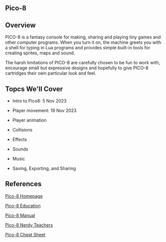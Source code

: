 ## Pico-8

## Overview

PICO-8 is a fantasy console for making, sharing and playing tiny games and other computer programs. When you turn it on, the machine greets you with a shell for typing in Lua programs and provides simple built-in tools for creating sprites, maps and sound.

The harsh limitations of PICO-8 are carefully chosen to be fun to work with, encourage small but expressive designs and hopefully to give PICO-8 cartridges their own particular look and feel.

## Topcs We'll Cover

- Intro to Pico8: 5 Nov 2023

- Player movement: 19 Nov 2023

- Player animation

- Collisions

- Effects

- Sounds

- Music

- Saving, Exporting, and Sharing

## References

[Pico-8 Homepage](https://www.lexaloffle.com/pico-8.php)

[Pico-8 Education](https://www.pico-8-edu.com/)

[Pico-8 Manual](https://www.lexaloffle.com/dl/docs/pico-8_manual.html)

[Pico-8 Nerdy Teachers](https://nerdyteachers.com/PICO-8/)

[Pico-8 Cheat Sheet](https://www.lexaloffle.com/bbs/?pid=74609)

